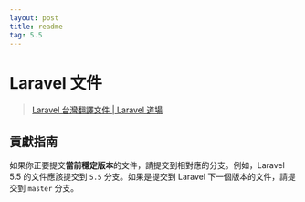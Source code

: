 ```yaml
---
layout: post
title: readme
tag: 5.5
---
```

# Laravel 文件

> [Laravel 台灣翻譯文件 | Laravel 道場](https://docs.laravel-dojo.com/laravel/)

## 貢獻指南

如果你正要提交**當前穩定版本**的文件，請提交到相對應的分支。例如，Laravel 5.5 的文件應該提交到 `5.5` 分支。如果是提交到 Laravel 下一個版本的文件，請提交到 `master` 分支。
